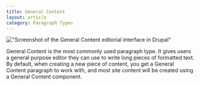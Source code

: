 ```yaml
---
title: General Content
layout: article
category: Paragraph Types
---
```


!["Screenshot of the General Content editorial interface in Drupal"](paragraphs--general-content-editorial.png)

General Content is the most commonly used paragraph type. It gives users a general purpose editor they can use to write long pieces of formatted text. By default, when creating a new piece of content, you get a General Content paragraph to work with, and most site content will be created using a General Content component.